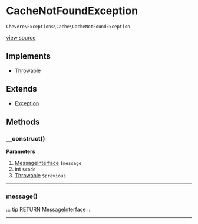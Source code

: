 # CacheNotFoundException

`Chevere\Exceptions\Cache\CacheNotFoundException`

[view source](https://github.com/chevere/chevere/blob/master/exceptions/Cache/CacheNotFoundException.php)

## Implements

- [Throwable](https://www.php.net/manual/class.throwable)
## Extends

- [Exception](../Core/Exception.md)

## Methods

### __construct()

**Parameters**

1. [MessageInterface](../../Interfaces/Message/MessageInterface.md) `$message`
2. int `$code`
3. [Throwable](https://www.php.net/manual/class.throwable) `$previous`

---

### message()

::: tip RETURN
[MessageInterface](../../Interfaces/Message/MessageInterface.md)
:::


---

